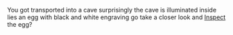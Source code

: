 You got transported into a cave surprisingly the cave is illuminated
inside lies an egg with black and white engraving
go take a closer look and [Inspect]() the egg?